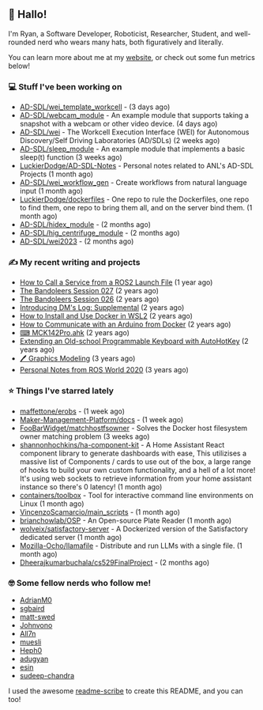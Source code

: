 ## 👋 Hallo!

I'm Ryan, a Software Developer, Roboticist, Researcher, Student, and well-rounded nerd who wears many hats, both figuratively and literally.

You can learn more about me at my [website](https://ryandlewis.dev), or check out some fun metrics below!

### 💻 Stuff I've been working on

- [AD-SDL/wei_template_workcell](https://github.com/AD-SDL/wei_template_workcell) -  (3 days ago)
- [AD-SDL/webcam_module](https://github.com/AD-SDL/webcam_module) - An example module that supports taking a snapshot with a webcam or other video device. (4 days ago)
- [AD-SDL/wei](https://github.com/AD-SDL/wei) - The Workcell Execution Interface (WEI) for Autonomous Discovery/Self Driving Laboratories (AD/SDLs) (2 weeks ago)
- [AD-SDL/sleep_module](https://github.com/AD-SDL/sleep_module) - An example module that implements a basic sleep(t) function (3 weeks ago)
- [LuckierDodge/AD-SDL-Notes](https://github.com/LuckierDodge/AD-SDL-Notes) - Personal notes related to ANL&#39;s AD-SDL Projects (1 month ago)
- [AD-SDL/wei_workflow_gen](https://github.com/AD-SDL/wei_workflow_gen) - Create workflows from natural language input (1 month ago)
- [LuckierDodge/dockerfiles](https://github.com/LuckierDodge/dockerfiles) - One repo to rule the Dockerfiles, one repo to find them, one repo to bring them all, and on the server bind them. (1 month ago)
- [AD-SDL/hidex_module](https://github.com/AD-SDL/hidex_module) -  (2 months ago)
- [AD-SDL/hig_centrifuge_module](https://github.com/AD-SDL/hig_centrifuge_module) -  (2 months ago)
- [AD-SDL/wei2023](https://github.com/AD-SDL/wei2023) -  (2 months ago)

### ✍ My recent writing and projects

- [How to Call a Service from a ROS2 Launch File](https://ryandlewis.dev/posts/callserviceinros2launch/) (1 year ago)
- [The Bandoleers Session 027](https://ryandlewis.dev/posts/ttrpg/thebandoleers027/) (2 years ago)
- [The Bandoleers Session 026](https://ryandlewis.dev/posts/ttrpg/thebandoleers026/) (2 years ago)
- [Introducing DM&#39;s Log: Supplemental](https://ryandlewis.dev/posts/ttrpg/introducingdmslog/) (2 years ago)
- [How to Install and Use Docker in WSL2](https://ryandlewis.dev/posts/howtowsldocker/) (2 years ago)
- [How to Communicate with an Arduino from Docker](https://ryandlewis.dev/posts/howtoarduinodocker/) (2 years ago)
- [⌨ MCK142Pro.ahk](https://ryandlewis.dev/projects/mck142pro/) (2 years ago)
- [Extending an Old-school Programmable Keyboard with AutoHotKey](https://ryandlewis.dev/posts/mck142pro/) (2 years ago)
- [🖊 Graphics Modeling](https://ryandlewis.dev/projects/graphics/) (3 years ago)
- [Personal Notes from ROS World 2020](https://ryandlewis.dev/posts/rosworld2020/) (3 years ago)

### ⭐ Things I've starred lately

- [maffettone/erobs](https://github.com/maffettone/erobs) -  (1 week ago)
- [Maker-Management-Platform/docs](https://github.com/Maker-Management-Platform/docs) -  (1 week ago)
- [FooBarWidget/matchhostfsowner](https://github.com/FooBarWidget/matchhostfsowner) - Solves the Docker host filesystem owner matching problem (3 weeks ago)
- [shannonhochkins/ha-component-kit](https://github.com/shannonhochkins/ha-component-kit) - A Home Assistant React component library to generate dashboards with ease, This utilizises a massive list of Components / cards to use out of the box, a large range of hooks to build your own custom functionality, and a hell of a lot more! It&#39;s using web sockets to retrieve information from your home assistant instance so there&#39;s 0 latency! (1 month ago)
- [containers/toolbox](https://github.com/containers/toolbox) - Tool for interactive command line environments on Linux (1 month ago)
- [VincenzoScamarcio/main_scripts](https://github.com/VincenzoScamarcio/main_scripts) -  (1 month ago)
- [brianchowlab/OSP](https://github.com/brianchowlab/OSP) - An Open-source Plate Reader  (1 month ago)
- [wolveix/satisfactory-server](https://github.com/wolveix/satisfactory-server) - A Dockerized version of the Satisfactory dedicated server (1 month ago)
- [Mozilla-Ocho/llamafile](https://github.com/Mozilla-Ocho/llamafile) - Distribute and run LLMs with a single file. (1 month ago)
- [Dheerajkumarbuchala/cs529FinalProject](https://github.com/Dheerajkumarbuchala/cs529FinalProject) -  (2 months ago)

### 🤓 Some fellow nerds who follow me!

- [AdrianM0](https://github.com/AdrianM0)
- [sgbaird](https://github.com/sgbaird)
- [matt-swed](https://github.com/matt-swed)
- [Johnvono](https://github.com/Johnvono)
- [All7n](https://github.com/All7n)
- [muesli](https://github.com/muesli)
- [Heph0](https://github.com/Heph0)
- [adugyan](https://github.com/adugyan)
- [esin](https://github.com/esin)
- [sudeep-chandra](https://github.com/sudeep-chandra)

I used the awesome [readme-scribe](https://github.com/muesli/readme-scribe) to create this README, and you can too!
